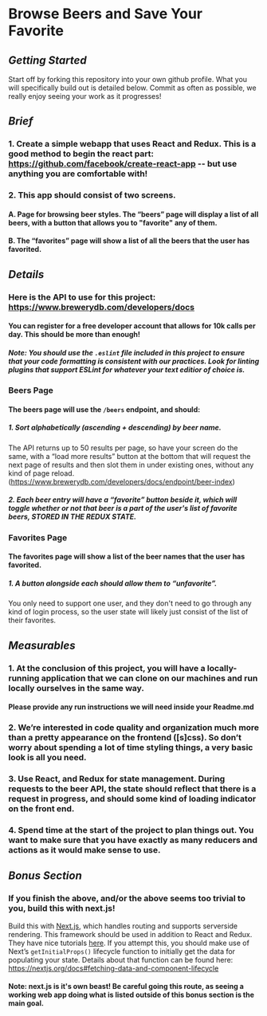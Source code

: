 # Browse Beers and Save Your Favorite


## *Getting Started*
Start off by forking this repository into your own github profile. What you will specifically build out is detailed below. Commit as often as possible, we really enjoy seeing your work as it progresses!


## *Brief*
### 1. Create a simple webapp that uses React and Redux. This is a good method to begin the react part: https://github.com/facebook/create-react-app -- but use anything you are comfortable with!
### 2. This app should consist of two screens.
#### A. Page for browsing beer styles. The “beers” page will display a list of all beers, with a button that allows you to "favorite" any of them. 
#### B. The “favorites” page will show a list of all the beers that the user has favorited.


 ## *Details*
### Here is the API to use for this project: https://www.brewerydb.com/developers/docs 
#### You can register for a free developer account that allows for 10k calls per day. This should be more than enough!
##### Note: You should use the `.eslint` file included in this project to ensure that your code formatting is consistent with our practices. Look for linting plugins that support ESLint for whatever your text editior of choice is.

### Beers Page
#### The beers page will use the `/beers` endpoint, and should:
##### 1. Sort alphabetically (ascending + descending) by beer name. 
The API returns up to 50 results per page, so have your screen do the same, with a “load more results” button at the bottom that will request the next page of results and then slot them in under existing ones, without any kind of page reload. (https://www.brewerydb.com/developers/docs/endpoint/beer-index)

##### 2. Each beer entry will have a “favorite” button beside it, which will toggle whether or not that beer is a part of the user's list of favorite beers, STORED IN THE REDUX STATE. 

### Favorites Page
#### The favorites page will show a list of the beer names that the user has favorited. 
##### 1. A button alongside each should allow them to “unfavorite”. 
You only need to support one user, and they don't need to go through any kind of login process, so the user state will likely just consist of the list of their favorites.


## *Measurables*
### 1. At the conclusion of this project, you will have a locally-running application that we can clone on our machines and run locally ourselves in the same way.
 #### Please provide any run instructions we will need inside your Readme.md

### 2. We’re interested in code quality and organization much more than a pretty appearance on the frontend ([s]css). So don’t worry about spending a lot of time styling things, a very basic look is all you need.

### 3. Use React, and Redux for state management. During requests to the beer API, the state should reflect that there is a request in progress, and should some kind of loading indicator on the front end.

### 4. Spend time at the start of the project to plan things out. You want to make sure that you have exactly as many reducers and actions as it would make sense to use.


## *Bonus Section*
### If you finish the above, and/or the above seems too trivial to you, build this with next.js!
Build this with [Next.js](https://nextjs.org), which handles routing and supports serverside rendering. This framework should be used in addition to React and Redux. They have nice tutorials [here](https://nextjs.org/learn/basics/getting-started). If you attempt this, you should make use of Next’s `getInitialProps()` lifecycle function to initially get the data for populating your state. Details about that function can be found here: https://nextjs.org/docs#fetching-data-and-component-lifecycle
#### Note: next.js is it's own beast! Be careful going this route, as seeing a working web app doing what is listed outside of this bonus section is the main goal.
